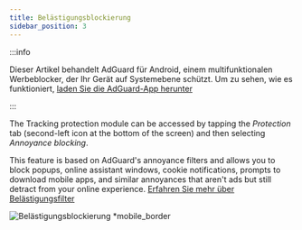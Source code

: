 ```yaml
---
title: Belästigungsblockierung
sidebar_position: 3
---
```


:::info

Dieser Artikel behandelt AdGuard für Android, einem multifunktionalen Werbeblocker, der Ihr Gerät auf Systemebene schützt. Um zu sehen, wie es funktioniert, [laden Sie die AdGuard-App herunter](https://agrd.io/download-kb-adblock)

:::

The Tracking protection module can be accessed by tapping the _Protection_ tab (second-left icon at the bottom of the screen) and then selecting _Annoyance blocking_.

This feature is based on AdGuard's annoyance filters and allows you to block popups, online assistant windows, cookie notifications, prompts to download mobile apps, and similar annoyances that aren't ads but still detract from your online experience. [Erfahren Sie mehr über Belästigungsfilter](/general/ad-filtering/adguard-filters/#adguard-filters)

![Belästigungsblockierung \*mobile\_border](https://cdn.adtidy.org/blog/new/lwujvannoyance.png)
